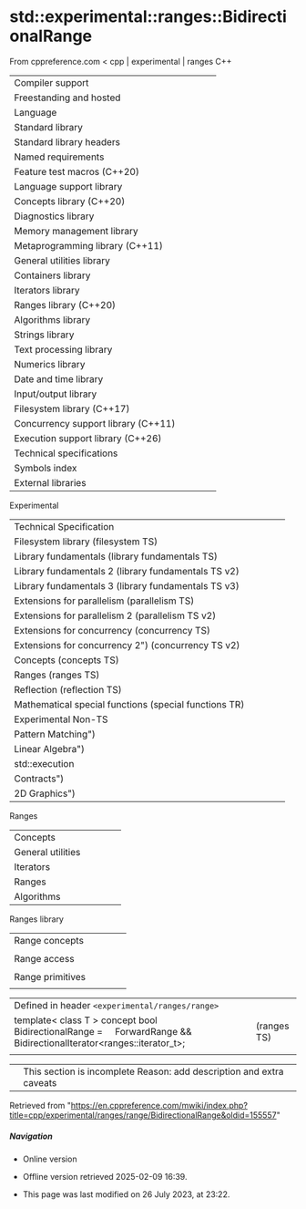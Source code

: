 # std::experimental::ranges::BidirectionalRange

From cppreference.com
< cpp‎ | experimental‎ | ranges
C++

|  |  |  |  |  |
| --- | --- | --- | --- | --- |
| Compiler support | | | | |
| Freestanding and hosted | | | | |
| Language | | | | |
| Standard library | | | | |
| Standard library headers | | | | |
| Named requirements | | | | |
| Feature test macros (C++20) | | | | |
| Language support library | | | | |
| Concepts library (C++20) | | | | |
| Diagnostics library | | | | |
| Memory management library | | | | |
| Metaprogramming library (C++11) | | | | |
| General utilities library | | | | |
| Containers library | | | | |
| Iterators library | | | | |
| Ranges library (C++20) | | | | |
| Algorithms library | | | | |
| Strings library | | | | |
| Text processing library | | | | |
| Numerics library | | | | |
| Date and time library | | | | |
| Input/output library | | | | |
| Filesystem library (C++17) | | | | |
| Concurrency support library (C++11) | | | | |
| Execution support library (C++26) | | | | |
| Technical specifications | | | | |
| Symbols index | | | | |
| External libraries | | | | |

Experimental

|  |  |  |  |  |
| --- | --- | --- | --- | --- |
| Technical Specification | | | | |
| Filesystem library (filesystem TS) | | | | |
| Library fundamentals (library fundamentals TS) | | | | |
| Library fundamentals 2 (library fundamentals TS v2) | | | | |
| Library fundamentals 3 (library fundamentals TS v3) | | | | |
| Extensions for parallelism (parallelism TS) | | | | |
| Extensions for parallelism 2 (parallelism TS v2) | | | | |
| Extensions for concurrency (concurrency TS) | | | | |
| Extensions for concurrency 2") (concurrency TS v2) | | | | |
| Concepts (concepts TS) | | | | |
| Ranges (ranges TS) | | | | |
| Reflection (reflection TS) | | | | |
| Mathematical special functions (special functions TR) | | | | |
| Experimental Non-TS | | | | |
| Pattern Matching") | | | | |
| Linear Algebra") | | | | |
| std::execution | | | | |
| Contracts") | | | | |
| 2D Graphics") | | | | |

Ranges

|  |  |  |  |  |
| --- | --- | --- | --- | --- |
| Concepts | | | | |
| General utilities | | | | |
| Iterators | | | | |
| Ranges | | | | |
| Algorithms | | | | |

Ranges library

|  |  |  |  |  |
| --- | --- | --- | --- | --- |
| Range concepts | | | | |
| |  |  |  |  |  | | --- | --- | --- | --- | --- | | Range | | | | | | SizedRange | | | | | | View | | | | | | |  |  |  |  |  | | --- | --- | --- | --- | --- | | BoundedRange | | | | | | InputRange | | | | | | OutputRange | | | | | | |  |  |  |  |  | | --- | --- | --- | --- | --- | | ForwardRange | | | | | | ****BidirectionalRange**** | | | | | | RandomAccessRange | | | | | |
| Range access | | | | |
| |  |  |  |  |  | | --- | --- | --- | --- | --- | | begincbegin") | | | | | | |  |  |  |  |  | | --- | --- | --- | --- | --- | | endcend") | | | | | | |  |  |  |  |  | | --- | --- | --- | --- | --- | | rbegincrbegin") | | | | | | |  |  |  |  |  | | --- | --- | --- | --- | --- | | rendcrend") | | | | | |
| Range primitives | | | | |
| |  |  |  |  |  | | --- | --- | --- | --- | --- | | iterator_tsentinel_t | | | | | |  | | | | | | |  |  |  |  |  | | --- | --- | --- | --- | --- | | size") | | | | | |  | | | | | |  | | | | | | |  |  |  |  |  | | --- | --- | --- | --- | --- | | datacdata") | | | | | |  | | | | | | |  |  |  |  |  | | --- | --- | --- | --- | --- | | empty") | | | | | |  | | | | | |  | | | | | |

|  |  |  |
| --- | --- | --- |
| Defined in header `<experimental/ranges/range>` |  |  |
| template< class T >  concept bool BidirectionalRange =      ForwardRange<T> &&     BidirectionalIterator<ranges::iterator_t<T>>; |  | (ranges TS) |
|  |  |  |

|  |  |
| --- | --- |
|  | This section is incomplete Reason: add description and extra caveats |

Retrieved from "<https://en.cppreference.com/mwiki/index.php?title=cpp/experimental/ranges/range/BidirectionalRange&oldid=155557>"

##### Navigation

- Online version
- Offline version retrieved 2025-02-09 16:39.

- This page was last modified on 26 July 2023, at 23:22.